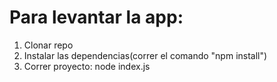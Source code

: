 # Para levantar la app:
1) Clonar repo
2) Instalar las dependencias(correr el comando "npm install")
3) Correr proyecto: node index.js


